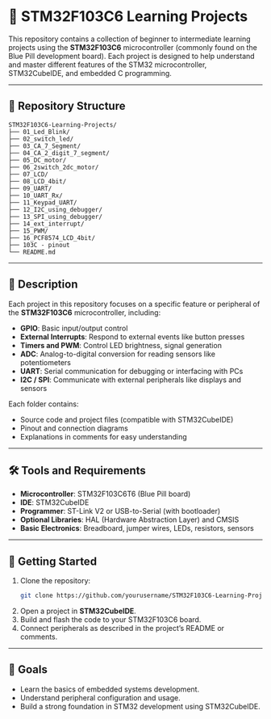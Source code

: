 # 📘 STM32F103C6 Learning Projects

This repository contains a collection of beginner to intermediate learning projects using the **STM32F103C6** microcontroller (commonly found on the Blue Pill development board). Each project is designed to help understand and master different features of the STM32 microcontroller, STM32CubeIDE, and embedded C programming.

---

## 📂 Repository Structure
```
STM32F103C6-Learning-Projects/
├── 01_Led_Blink/
├── 02_switch_led/
├── 03_CA_7_Segment/
├── 04_CA_2_digit_7_segment/
├── 05_DC_motor/
├── 06_2switch_2dc_motor/
├── 07_LCD/
├── 08_LCD_4bit/
├── 09_UART/
├── 10_UART_Rx/
├── 11_Keypad_UART/
├── 12_I2C_using_debugger/
├── 13_SPI_using_debugger/
├── 14_ext_interrupt/
├── 15_PWM/
├── 16_PCF8574_LCD_4bit/
├── 103C - pinout
└── README.md
```

---

## 📌 Description
Each project in this repository focuses on a specific feature or peripheral of the **STM32F103C6** microcontroller, including:

- **GPIO**: Basic input/output control  
- **External Interrupts**: Respond to external events like button presses  
- **Timers and PWM**: Control LED brightness, signal generation  
- **ADC**: Analog-to-digital conversion for reading sensors like potentiometers  
- **UART**: Serial communication for debugging or interfacing with PCs  
- **I2C / SPI**: Communicate with external peripherals like displays and sensors  

Each folder contains:
- Source code and project files (compatible with STM32CubeIDE)  
- Pinout and connection diagrams  
- Explanations in comments for easy understanding  

---

## 🛠️ Tools and Requirements
- **Microcontroller**: STM32F103C6T6 (Blue Pill board)  
- **IDE**: STM32CubeIDE  
- **Programmer**: ST-Link V2 or USB-to-Serial (with bootloader)  
- **Optional Libraries**: HAL (Hardware Abstraction Layer) and CMSIS  
- **Basic Electronics**: Breadboard, jumper wires, LEDs, resistors, sensors  

---

## 🚀 Getting Started
1. Clone the repository:
   ```bash
   git clone https://github.com/yourusername/STM32F103C6-Learning-Projects.git
   ```
2. Open a project in **STM32CubeIDE**.  
3. Build and flash the code to your STM32F103C6 board.  
4. Connect peripherals as described in the project’s README or comments.  

---

## 🎯 Goals
- Learn the basics of embedded systems development.  
- Understand peripheral configuration and usage.  
- Build a strong foundation in STM32 development using STM32CubeIDE.  
